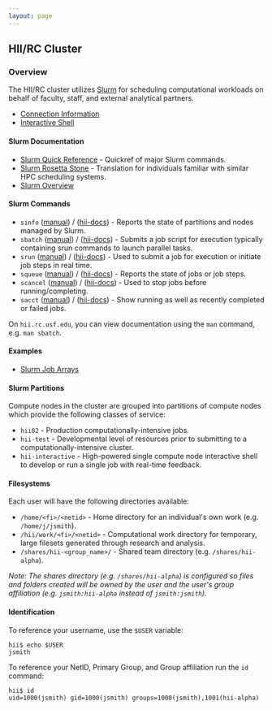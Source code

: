 ```yaml
---
layout: page
---
```


## HII/RC Cluster

### Overview

The HII/RC cluster utilizes [Slurm](http://slurm.schedmd.com) for scheduling
computational workloads on behalf of faculty, staff, and external analytical partners.

- [Connection Information](hii-rc/connect.html)
- [Interactive Shell](hii-rc/interactive.html)

#### Slurm Documentation

- [Slurm Quick Reference](http://slurm.schedmd.com/pdfs/summary.pdf) - Quickref of major Slurm commands.
- [Slurm Rosetta Stone](http://slurm.schedmd.com/rosetta.pdf) - Translation for individuals familiar with similar HPC scheduling systems.
- [Slurm Overview](http://slurm.schedmd.com/slurm.html)

#### Slurm Commands

- `sinfo` ([manual](http://slurm.schedmd.com/sinfo.html)) / ([hii-docs](hii-rc/sinfo.html)) -
   Reports the state of partitions and nodes managed by Slurm.
- `sbatch` ([manual](http://slurm.schedmd.com/sinfo.html)) / ([hii-docs](hii-rc/sbatch.html)) -
   Submits a job script for execution typically containing srun commands to launch parallel tasks.
- `srun`  ([manual](http://slurm.schedmd.com/sinfo.html)) / ([hii-docs](hii-rc/srun.html)) -
   Used to submit a job for execution or initiate job steps in real time.
- `squeue` ([manual](http://slurm.schedmd.com/sinfo.html)) / ([hii-docs](hii-rc/squeue.html)) -
   Reports the state of jobs or job steps.
- `scancel` ([manual](http://slurm.schedmd.com/sinfo.html)) / ([hii-docs](hii-rc/scancel.html)) -
   Used to stop jobs before running/completing.
- `sacct` ([manual](http://slurm.schedmd.com/sinfo.html)) / ([hii-docs](hii-rc/sacct.html)) -
   Show running as well as recently completed or failed jobs.

On `hii.rc.usf.edu`, you can view documentation using the `man` command, e.g. `man sbatch`.

#### Examples

- [Slurm Job Arrays](hii-rc/slurm-arrays.html)

#### Slurm Partitions

Compute nodes in the cluster are grouped into partitions of compute nodes which provide the following classes of service:

- `hii02` - Production computationally-intensive jobs.
- `hii-test` - Developmental level of resources prior to submitting to a computationally-intensive cluster.
- `hii-interactive` - High-powered single compute node interactive shell to develop or run a single job with real-time feedback.

#### Filesystems

Each user will have the following directories available:

- `/home/<fi>/<netid>` - Home directory for an individual's own work (e.g. `/home/j/jsmith`).
- `/hii/work/<fi>/<netid>` - Computational work directory for temporary, large filesets generated through research and analysis.
- `/shares/hii-<group_name>/` - Shared team directory (e.g. `/shares/hii-alpha`).

*Note: The shares directory (e.g. `/shares/hii-alpha`)
  is configured so files and folders created will be owned by the user and the user's group affiliation
  (e.g. `jsmith:hii-alpha` instead of `jsmith:jsmith`).*

#### Identification

To reference your username, use the `$USER` variable:

```
hii$ echo $USER
jsmith
```

To reference your NetID, Primary Group, and Group affiliation run the `id` command:

```
hii$ id
uid=1000(jsmith) gid=1000(jsmith) groups=1000(jsmith),1001(hii-alpha)
```

